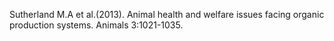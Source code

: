 Sutherland M.A et al.(2013). Animal health and welfare issues facing organic production systems. Animals 3:1021-1035.
